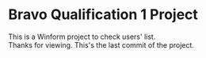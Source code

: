 # Bravo Qualification 1 Project
This is a Winform project to check users' list. <br/>
Thanks for viewing. This's the last commit of the project.
